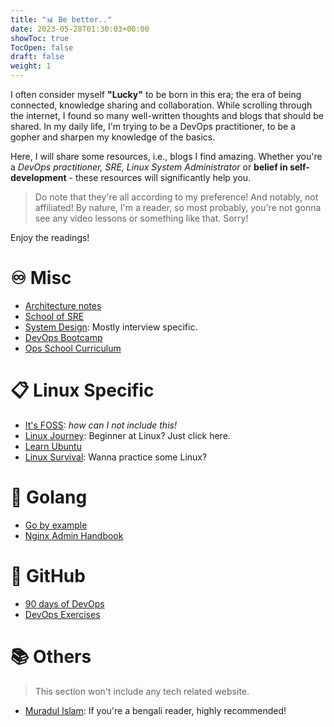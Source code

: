 ```yaml
---
title: "📊 Be better.."
date: 2023-05-28T01:30:03+00:00
showToc: true
TocOpen: false
draft: false
weight: 1
---
```


I often consider myself **"Lucky"** to be born in this era; the era of being connected, knowledge sharing and collaboration. While scrolling through the internet, I found so many well-written thoughts and blogs that should be shared. In my daily life, I'm trying to be a DevOps practitioner, to be a gopher and sharpen my knowledge of the basics.

Here, I will share some resources, i.e., blogs I find amazing. Whether you're a *DevOps practitioner, SRE, Linux System Administrator* or **belief in self-development** - these resources will significantly help you.

> ‍Do note that they're all according to my preference! And notably, not affiliated! By nature, I'm a reader, so most probably, you're not gonna see any video lessons or something like that. Sorry!

Enjoy the readings!

# ♾️ Misc

- [Architecture notes](https://architecturenotes.co/)
- [School of SRE](https://linkedin.github.io/school-of-sre/)
- [System Design](https://systemdesign.one/): Mostly interview specific.
- [DevOps Bootcamp](http://devopsbootcamp.osuosl.org/start-here.html)
- [Ops School Curriculum](https://www.opsschool.org/)

# 📋 Linux Specific

- [It's FOSS](https://itsfoss.com/): *how can I not include this!*
- [Linux Journey](https://linuxjourney.com/): Beginner at Linux? Just click here.
- [Learn Ubuntu](https://learnubuntu.com/)
- [Linux Survival](https://linuxsurvival.com/): Wanna practice some Linux?

# 📁 Golang

- [Go by example](https://gobyexample.com/)
- [Nginx Admin Handbook](https://github.com/trimstray/nginx-admins-handbook)

# 📮 GitHub

- [90 days of DevOps](https://github.com/MichaelCade/90DaysOfDevOps)
- [DevOps Exercises](https://github.com/bregman-arie/devops-exercises)

# 📚 Others

> This section won't include any tech related website.

- [Muradul Islam](https://muradulislam.me/): If you're a bengali reader, highly recommended!
